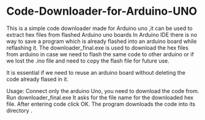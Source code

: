 # Code-Downloader-for-Arduino-UNO
This is a simple code downloader made for Arduino uno ,it can be used to extract hex files from flashed Arduino uno boards 
In Arduino IDE there is no way to save a program which is already flashed into an arduino board while reflashing it.
The downloader_final.exe is used to download the hex files from arduino in case we need to flash the same code to other arduino or if we lost the .ino file and need to copy the flash file for future use.

It is essential if we need to reuse an arduino board without deleting the code already flased in it.

Usage: 
Connect only the arduino Uno, you need to download the code from.
Run downloader_final.exe 
It asks for the file name for the downloaded hex file.
After entering code click OK.
The program downloads the code into its directory .
